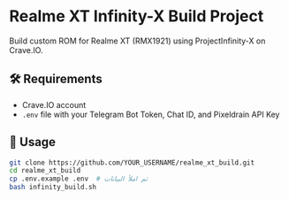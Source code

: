 # Realme XT Infinity-X Build Project

Build custom ROM for Realme XT (RMX1921) using ProjectInfinity-X on Crave.IO.

## 🛠 Requirements

- Crave.IO account
- `.env` file with your Telegram Bot Token, Chat ID, and Pixeldrain API Key

## 🚀 Usage

```bash
git clone https://github.com/YOUR_USERNAME/realme_xt_build.git
cd realme_xt_build
cp .env.example .env  # ثم املأ البيانات
bash infinity_build.sh
```
